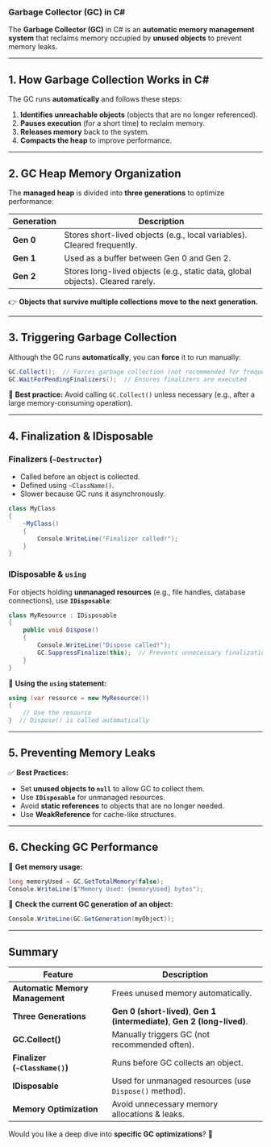 ### **Garbage Collector (GC) in C#**  
The **Garbage Collector (GC)** in C# is an **automatic memory management system** that reclaims memory occupied by **unused objects** to prevent memory leaks.

---

## **1. How Garbage Collection Works in C#**
The GC runs **automatically** and follows these steps:
1. **Identifies unreachable objects** (objects that are no longer referenced).
2. **Pauses execution** (for a short time) to reclaim memory.
3. **Releases memory** back to the system.
4. **Compacts the heap** to improve performance.

---

## **2. GC Heap Memory Organization**
The **managed heap** is divided into **three generations** to optimize performance:

| **Generation** | **Description** |
|---------------|----------------|
| **Gen 0** | Stores short-lived objects (e.g., local variables). Cleared frequently. |
| **Gen 1** | Used as a buffer between Gen 0 and Gen 2. |
| **Gen 2** | Stores long-lived objects (e.g., static data, global objects). Cleared rarely. |

👉 **Objects that survive multiple collections move to the next generation.**  

---

## **3. Triggering Garbage Collection**
Although the GC runs **automatically**, you can **force** it to run manually:

```csharp
GC.Collect();  // Forces garbage collection (not recommended for frequent use)
GC.WaitForPendingFinalizers();  // Ensures finalizers are executed
```

🚀 **Best practice:** Avoid calling `GC.Collect()` unless necessary (e.g., after a large memory-consuming operation).

---

## **4. Finalization & IDisposable**
### **Finalizers (`~Destructor`)**
- Called before an object is collected.
- Defined using `~ClassName()`.
- Slower because GC runs it asynchronously.

```csharp
class MyClass
{
    ~MyClass()
    {
        Console.WriteLine("Finalizer called!");
    }
}
```

### **IDisposable & `using`**
For objects holding **unmanaged resources** (e.g., file handles, database connections), use **`IDisposable`**:

```csharp
class MyResource : IDisposable
{
    public void Dispose()
    {
        Console.WriteLine("Dispose called!");
        GC.SuppressFinalize(this);  // Prevents unnecessary finalization
    }
}
```
🔹 **Using the `using` statement:**  
```csharp
using (var resource = new MyResource())
{
    // Use the resource
}  // Dispose() is called automatically
```

---

## **5. Preventing Memory Leaks**
✅ **Best Practices:**
- Set **unused objects to `null`** to allow GC to collect them.
- Use **`IDisposable`** for unmanaged resources.
- Avoid **static references** to objects that are no longer needed.
- Use **WeakReference** for cache-like structures.

---

## **6. Checking GC Performance**
🔹 **Get memory usage:**
```csharp
long memoryUsed = GC.GetTotalMemory(false);
Console.WriteLine($"Memory Used: {memoryUsed} bytes");
```
🔹 **Check the current GC generation of an object:**
```csharp
Console.WriteLine(GC.GetGeneration(myObject));
```

---

## **Summary**
| **Feature** | **Description** |
|------------|----------------|
| **Automatic Memory Management** | Frees unused memory automatically. |
| **Three Generations** | **Gen 0 (short-lived)**, **Gen 1 (intermediate)**, **Gen 2 (long-lived)**. |
| **GC.Collect()** | Manually triggers GC (not recommended often). |
| **Finalizer (`~ClassName()`)** | Runs before GC collects an object. |
| **IDisposable** | Used for unmanaged resources (use `Dispose()` method). |
| **Memory Optimization** | Avoid unnecessary memory allocations & leaks. |

Would you like a deep dive into **specific GC optimizations**? 🚀